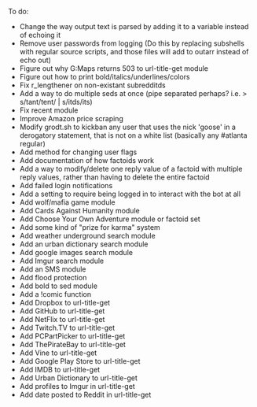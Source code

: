 To do:
* Change the way output text is parsed by adding it to a variable instead of echoing it
* Remove user passwords from logging (Do this by replacing subshells with regular source scripts, and those files will add to outarr instead of echo out)
* Figure out why G:Maps returns 503 to url-title-get module
* Figure out how to print bold/italics/underlines/colors
* Fix r_lengthener on non-existant subredditds
* Add a way to do multiple seds at once (pipe separated perhaps? i.e. > s/tant/tent/ | s/itds/its)
* Fix recent module
* Improve Amazon price scraping
* Modify grodt.sh to kickban any user that uses the nick 'goose' in a derogatory statement, that is not on a white list (basically any #atlanta regular)
* Add method for changing user flags
* Add documentation of how factoids work
* Add a way to modify/delete one reply value of a factoid with multiple reply values, rather than having to delete the entire factoid
* Add failed login notifications
* Add a setting to require being logged in to interact with the bot at all
* Add wolf/mafia game module
* Add Cards Against Humanity module
* Add Choose Your Own Adventure module or factoid set
* Add some kind of "prize for karma" system
* Add weather underground search module
* Add an urban dictionary search module
* Add google images search module
* Add Imgur search module
* Add an SMS module
* Add flood protection
* Add bold to sed module
* Add a !comic function
* Add Dropbox to url-title-get
* Add GitHub to url-title-get
* Add NetFlix to url-title-get
* Add Twitch.TV to url-title-get
* Add PCPartPicker to url-title-get
* Add ThePirateBay to url-title-get
* Add Vine to url-title-get
* Add Google Play Store to url-title-get
* Add IMDB to url-title-get
* Add Urban Dictionary to url-title-get
* Add profiles to Imgur in url-title-get
* Add date posted to Reddit in url-title-get
